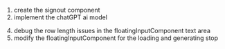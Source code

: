 1. create the signout component
2. implement the chatGPT ai model
<!-- 3. debug the useCredential error -->
4. debug the row length issues in the floatingInputComponent text area
5. modify the floatingInputComponent for the loading and generating stop

